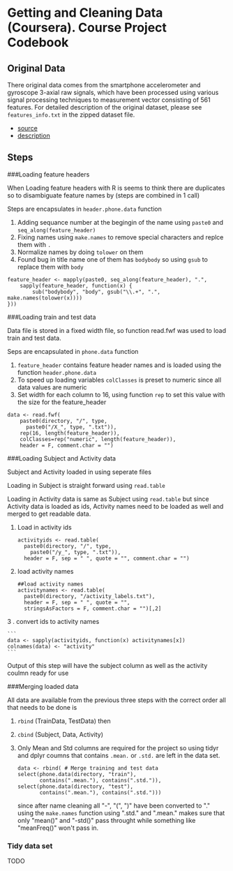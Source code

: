 Getting and Cleaning Data (Coursera). Course Project Codebook
=======================


## Original Data

There original data comes from the smartphone accelerometer and gyroscope 3-axial raw signals, 
which have been processed using various signal processing techniques to measurement vector consisting
of 561 features. For detailed description of the original dataset, please see `features_info.txt` in
the zipped dataset file.

- [source](https://d396qusza40orc.cloudfront.net/getdata%2Fprojectfiles%2FUCI%20HAR%20Dataset.zip) 
- [description](http://archive.ics.uci.edu/ml/datasets/Human+Activity+Recognition+Using+Smartphones)

## Steps

###Loading feature headers

When Loading feature headers with R is seems to think there are duplicates so to disambiguate feature names by (steps are combined in 1 call)

Steps are encapsulates in `header.phone.data` function

1. Adding sequance number at the begingin of the name using `paste0` and `seq_along(feature_header)`
2. Fixing names using `make.names` to remove special characters and replce them with `.`
3. Normalize names by doing `tolower` on them
4. Found bug in title name one of them has `bodybody` so using `gsub` to replace them with `body`

```
feature_header <- mapply(paste0, seq_along(feature_header), ".",
    sapply(feature_header, function(x) {
        sub("bodybody", "body", gsub("\\.+", ".", make.names(tolower(x))))
}))
```
###Loading train and test data

Data file is stored in a fixed width file, so function read.fwf was used to load train and test data.

Seps are encapsulated in `phone.data` function

1. `feature_header` contains feature header names and is loaded using the function `header.phone.data`
2. To speed up loading variables `colClasses` is preset to numeric since all data values are numeric
3. Set width for each column to 16, using function `rep` to set this value with the size for the feature_header

```
data <- read.fwf(
    paste0(directory, "/", type,
      paste0("/X_", type, ".txt")),
    rep(16, length(feature_header)),
    colClasses=rep("numeric", length(feature_header)),
    header = F, comment.char = "")
```

###Loading Subject and Activity data

Subject and Activity loaded in using seperate files

Loading in Subject is straight forward using `read.table`

Loading in Activity data is same as Subject using `read.table` but since Activity data is loaded as ids, Activity names need to be loaded as well and merged to get readable data.

1. Load in activity ids

    ```
    activityids <- read.table(
      paste0(directory, "/", type,
        paste0("/y_", type, ".txt")),
      header = F, sep = " ", quote = "", comment.char = "")
    ```

2. load activity names

    ```
    ##load activity names
    activitynames <- read.table(
      paste0(directory, "/activity_labels.txt"),
      header = F, sep = " ", quote = "", 
      stringsAsFactors = F, comment.char = "")[,2]
    ```
3 . convert ids to activity names

    ```
    data <- sapply(activityids, function(x) activitynames[x])
    colnames(data) <- "activity"
    ```

Output of this step will have the subject column as well as the activity coulmn ready for use

###Merging loaded data

All data are available from the previous three steps with the correct order all that needs to be done is 

1. `rbind` (TrainData, TestData) then
2. `cbind` (Subject, Data, Activity)  
3. Only Mean and Std columns are required for the project so using tidyr and dplyr coumns that contains `.mean.` or `.std.` are left in the data set.

    ```
    data <- rbind( # Merge training and test data
    select(phone.data(directory, "train"), 
           contains(".mean."), contains(".std.")),
    select(phone.data(directory, "test"), 
           contains(".mean."), contains(".std.")))
    ```
    
    since after name cleaning all "-", "(", ")" have been converted to "." using the `make.names` function using ".std." and ".mean." makes sure that only "mean()" and "-std()" pass throught while something like "meanFreq()" won't pass in.
    
### Tidy data set

TODO